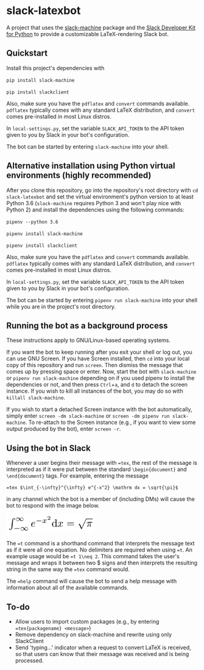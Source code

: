 # slack-latexbot
A project that uses the [slack-machine](https://slack-machine.readthedocs.io/) package and the [Slack Developer Kit for Python](https://slackapi.github.io/python-slackclient/) to provide a customizable LaTeX-rendering Slack bot.

## Quickstart
Install this project's dependencies with

`pip install slack-machine`

`pip install slackclient`

Also, make sure you have the `pdflatex` and `convert` commands available. `pdflatex` typically comes with any standard LaTeX distribution, and `convert` comes pre-installed in most Linux distros.

In `local-settings.py`, set the variable `SLACK_API_TOKEN` to the API token given to you by Slack in your bot's configuration.

The bot can be started by entering `slack-machine` into your shell.

## Alternative installation using Python virtual environments (highly recommended)
After you clone this repository, go into the repository's root directory with `cd slack-latexbot` and set the virtual environment's python version to at least Python 3.6 (`slack-machine` requires Python 3 and won't play nice with Python 2) and install the dependencies using the following commands:

`pipenv --python 3.6`

`pipenv install slack-machine`

`pipenv install slackclient`

Also, make sure you have the `pdflatex` and `convert` commands available. `pdflatex` typically comes with any standard LaTeX distribution, and `convert` comes pre-installed in most Linux distros.

In `local-settings.py`, set the variable `SLACK_API_TOKEN` to the API token given to you by Slack in your bot's configuration.

The bot can be started by entering `pipenv run slack-machine` into your shell while you are in the project's root directory.

## Running the bot as a background process

These instructions apply to GNU/Linux-based operating systems.

If you want the bot to keep running after you exit your shell or log out, you can use GNU Screen. If you have Screen installed, then `cd` into your local copy of this repository and run `screen`. Then dismiss the message that comes up by pressing space or enter. Now, start the bot with `slack-machine` or `pipenv run slack-machine` depending on if you used pipenv to install the dependencies or not, and then press `Ctrl`+`a`, and `d` to detach the screen instance. If you wish to kill all instances of the bot, you may do so with `killall slack-machine`.

If you wish to start a detached Screen instance with the bot automatically, simply enter `screen -dm slack-machine` or `screen -dm pipenv run slack-machine`. To re-attach to the Screen instance (e.g., if you want to view some output produced by the bot), enter `screen -r`.

## Using the bot in Slack
Whenever a user begins their message with `=tex`, the rest of the message is interpreted as if it were put between the standard `\begin{document}` and `\end{document}` tags. For example, entering the message
```
=tex $\int_{-\infty}^{\infty} e^{-x^2} \mathrm dx = \sqrt{\pi}$
```
in any channel which the bot is a member of (including DMs) will cause the bot to respond with the image below.

![Rendered LaTeX image](docs/outfile.png?raw=true "PNG image rendered by bot")

The `=t` command is a shorthand command that interprets the message text as if it were all one equation. No delimiters are required when using `=t`. An example usage would be `=t 1\neq 2`. This command takes the user's message and wraps it between two $ signs and then interprets the resulting string in the same way the `=tex` command would.

The `=help` command will cause the bot to send a help message with information about all of the available commands.

## To-do
- Allow users to import custom packages (e.g., by entering `=tex{packagename} <message>`)
- Remove dependency on slack-machine and rewrite using only SlackClient
- Send 'typing...' indicator when a request to convert LaTeX is received, so that users can know that their message was received and is being processed.
